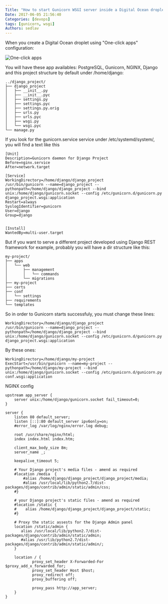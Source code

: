 ```yaml
---
Title: "How to start Gunicorn WSGI server inside a Digital Ocean droplet"
Date: 2017-06-05 21:56:40
Categories: [devops]
tags: [gunicorn, wsgi]
Authors: sedlav
---
```


When you create a Digital Ocean droplet using "One-click apps" configuration:

![One-click apps](/images/digital-ocean-droplet.png)

You will have these app availables: PostgreSQL, Gunicorn, NGINX, Django and this project structure by default under /home/django:

```
../django_project/
├── django_project
│   ├── __init__.py
│   ├── __init__.pyc
│   ├── settings.py
│   ├── settings.pyc
│   ├── settings.py.orig
│   ├── urls.py
│   ├── urls.pyc
│   ├── wsgi.py
│   └── wsgi.pyc
└── manage.py
```

If you look for the gunicorn.service service under /etc/systemd/system/, you will find a text like this

```
[Unit]
Description=Gunicorn daemon for Django Project
Before=nginx.service
After=network.target

[Service]
WorkingDirectory=/home/django/django_project
/usr/bin/gunicorn --name=django_project --pythonpath=/home/django/django_project --bind unix:/home/django/gunicorn.socket --config /etc/gunicorn.d/gunicorn.py django_project.wsgi:application
Restart=always
SyslogIdentifier=gunicorn
User=django
Group=django


[Install]
WantedBy=multi-user.target
```

But if you want to serve a different project developed using Django REST framework for example, probably you will have a dir structure like this:

```
my-project/
├── apps
│   └── web
│       ├── management
│       │   └── commands
│       └── migrations
├── my-project
├── certs
├── conf
│   └── settings
├── requirements
└── templates
```

So in order to Gunicorn starts successfuly, you must change these lines:

```
WorkingDirectory=/home/django/django_project
/usr/bin/gunicorn --name=django_project --pythonpath=/home/django/django_project --bind unix:/home/django/gunicorn.socket --config /etc/gunicorn.d/gunicorn.py django_project.wsgi:application
```

By these ones:

```
WorkingDirectory=/home/django/my-project
ExecStart=/usr/bin/gunicorn --name=my-project --pythonpath=/home/django/my-project --bind unix:/home/django/gunicorn.socket --config /etc/gunicorn.d/gunicorn.py conf.wsgi:application
```

NGINX config

```
upstream app_server {
    server unix:/home/django/gunicorn.socket fail_timeout=0;
}

server {
    listen 80 default_server;
    listen [::]:80 default_server ipv6only=on;
    #error_log /var/log/nginx/error.log debug;

    root /usr/share/nginx/html;
    index index.html index.htm;

    client_max_body_size 8m;
    server_name _;

    keepalive_timeout 5;

    # Your Django project's media files - amend as required
    #location /media  {
        #alias /home/django/django_project/django_project/media;
        #alias /usr/local/lib/python2.7/dist-packages/django/contrib/admin/static/admin/css; 
    #}

    # your Django project's static files - amend as required
    #location /static {
    #    alias /home/django/django_project/django_project/static;
    #}

    # Proxy the static assests for the Django Admin panel
    location /static/admin {
       alias /usr/local/lib/python2.7/dist-packages/django/contrib/admin/static/admin; 
       #alias /usr/lib/python2.7/dist-packages/django/contrib/admin/static/admin/;
    }

    location / {
            proxy_set_header X-Forwarded-For $proxy_add_x_forwarded_for;
            proxy_set_header Host $host;
            proxy_redirect off;
            proxy_buffering off;

            proxy_pass http://app_server;
    }
}
```